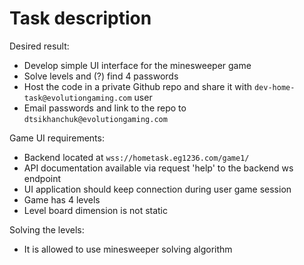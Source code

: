 # Task description

Desired result:

* Develop simple UI interface for the minesweeper game
* Solve levels and (?) find 4 passwords
* Host the code in a private Github repo and share it with `dev-home-task@evolutiongaming.com` user
* Email passwords and link to the repo to `dtsikhanchuk@evolutiongaming.com`

Game UI requirements:

* Backend located at `wss://hometask.eg1236.com/game1/`
* API documentation available via request 'help' to the backend ws endpoint
* UI application should keep connection during user game session
* Game has 4 levels
* Level board dimension is not static

Solving the levels:

* It is allowed to use minesweeper solving algorithm
